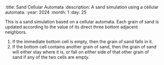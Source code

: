 :title: Sand Cellular Automata
:description: A sand simulation using a cellular automata.
:year: 2024
:month: 1
:day: 25

This is a sand simulation based on a cellular automata. Each grain of sand is updated according to the value of its direct three bottom adjacent neighbors.

1. If the immediate bottom cell is empty, then the grain of sand falls in it.
2. If the bottom cell contains another grain of sand, then the grain of sand will either stay where it is, or fall on either side of that other grain of sand if any of the two cells are empty.


<canvas class="article-block" id="canvas"></canvas>
<script src="/scripts/canvas.js"></script>
<script src="/assets/sand/sand.js"></script>